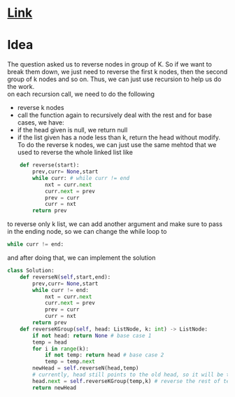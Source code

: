 # [Link](https://leetcode.com/problems/reverse-nodes-in-k-group/)
# Idea
The question asked us to reverse nodes in group of K. So if we want to break them down, we just need to reverse the first k nodes, then the second group of k nodes 
and so on. Thus, we can just use recursion to help us do the work. <br/>
on each recursion call, we need to do the following
- reverse k nodes
- call the function again to recursively deal with the rest
and for base cases, we have:
- if the head given is null, we return null
- if the list given has a node less than k, return the head without modify.
To do the reverse k nodes, we can just use the same mehtod that we used to reverse the whole linked list like
```python
    def reverse(start):
        prev,curr= None,start
        while curr: # while curr != end
            nxt = curr.next
            curr.next = prev
            prev = curr
            curr = nxt
        return prev
```
to reverse only k list, we can add another argument and make sure to pass in the ending node, so we can change the while loop to 
```python
while curr != end:
```
and after doing that, we can implement the solution
```python
class Solution:
    def reverseN(self,start,end):
        prev,curr= None,start
        while curr != end:
            nxt = curr.next
            curr.next = prev
            prev = curr
            curr = nxt
        return prev
    def reverseKGroup(self, head: ListNode, k: int) -> ListNode:
        if not head: return None # base case 1
        temp = head
        for i in range(k):
            if not temp: return head # base case 2
            temp = temp.next
        newHead = self.reverseN(head,temp)
        # currently, head still points to the old head, so it will be the tail of the current reversed group
        head.next = self.reverseKGroup(temp,k) # reverse the rest of temp using temp, since temp points to the k + 1 node
        return newHead

```
